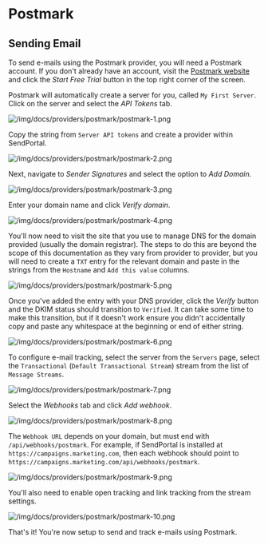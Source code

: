# Postmark

## Sending Email

To send e-mails using the Postmark provider, you will need a Postmark account. If you don't already have an account, visit the [Postmark website](https://postmarkapp.com/) and click the _Start Free Trial_ button in the top right corner of the screen.

Postmark will automatically create a server for you, called `My First Server`. Click on the server and select the _API Tokens_ tab.

![/img/docs/providers/postmark/postmark-1.png](/img/docs/providers/postmark/postmark-1.png)

Copy the string from `Server API tokens` and create a provider within SendPortal.

![/img/docs/providers/postmark/postmark-2.png](/img/docs/providers/postmark/postmark-2.png)

Next, navigate to _Sender Signatures_ and select the option to _Add Domain_.

![/img/docs/providers/postmark/postmark-3.png](/img/docs/providers/postmark/postmark-3.png)

Enter your domain name and click _Verify domain_.

![/img/docs/providers/postmark/postmark-4.png](/img/docs/providers/postmark/postmark-4.png)

You'll now need to visit the site that you use to manage DNS for the domain provided (usually the domain registrar). The steps to do this are beyond the scope of this documentation as they vary from provider to provider, but you will need to create a `TXT` entry for the relevant domain and paste in the strings from the `Hostname` and `Add this value` columns.

![/img/docs/providers/postmark/postmark-5.png](/img/docs/providers/postmark/postmark-5.png)

Once you've added the entry with your DNS provider, click the _Verify_ button and the DKIM status should transition to `Verified`. It can take some time to make this transition, but if it doesn't work ensure you didn't accidentally copy and paste any whitespace at the beginning or end of either string.

![/img/docs/providers/postmark/postmark-6.png](/img/docs/providers/postmark/postmark-6.png)

To configure e-mail tracking, select the server from the `Servers` page, select the `Transactional` (`Default Transactional Stream`) stream from the list of `Message Streams`.

![/img/docs/providers/postmark/postmark-7.png](/img/docs/providers/postmark/postmark-7.png)

Select the _Webhooks_ tab and click _Add webhook_.

![/img/docs/providers/postmark/postmark-8.png](/img/docs/providers/postmark/postmark-8.png)

The `Webhook URL` depends on your domain, but must end with `/api/webhooks/postmark`. For example, if SendPortal is installed at `https://campaigns.marketing.com`, then each webhook should point to `https://campaigns.marketing.com/api/webhooks/postmark`.

![/img/docs/providers/postmark/postmark-9.png](/img/docs/providers/postmark/postmark-9.png)

You'll also need to enable open tracking and link tracking from the stream settings.

![/img/docs/providers/postmark/postmark-10.png](/img/docs/providers/postmark/postmark-10.png)

That's it! You're now setup to send and track e-mails using Postmark.
